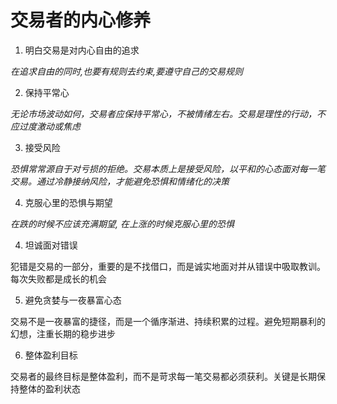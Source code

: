 # 交易者的内心修养

1. 明白交易是对内心自由的追求

_在追求自由的同时,也要有规则去约束,要遵守自己的交易规则_

2. 保持平常心

_无论市场波动如何，交易者应保持平常心，不被情绪左右。交易是理性的行动，不应过度激动或焦虑_

3. 接受风险

_恐惧常常源自于对亏损的拒绝。交易本质上是接受风险，以平和的心态面对每一笔交易。通过冷静接纳风险，才能避免恐惧和情绪化的决策_

4. 克服心里的恐惧与期望

_在跌的时候不应该充满期望, 在上涨的时候克服心里的恐惧_

4. 坦诚面对错误

犯错是交易的一部分，重要的是不找借口，而是诚实地面对并从错误中吸取教训。每次失败都是成长的机会

5. 避免贪婪与一夜暴富心态

交易不是一夜暴富的捷径，而是一个循序渐进、持续积累的过程。避免短期暴利的幻想，注重长期的稳步进步

6. 整体盈利目标

交易者的最终目标是整体盈利，而不是苛求每一笔交易都必须获利。关键是长期保持整体的盈利状态
